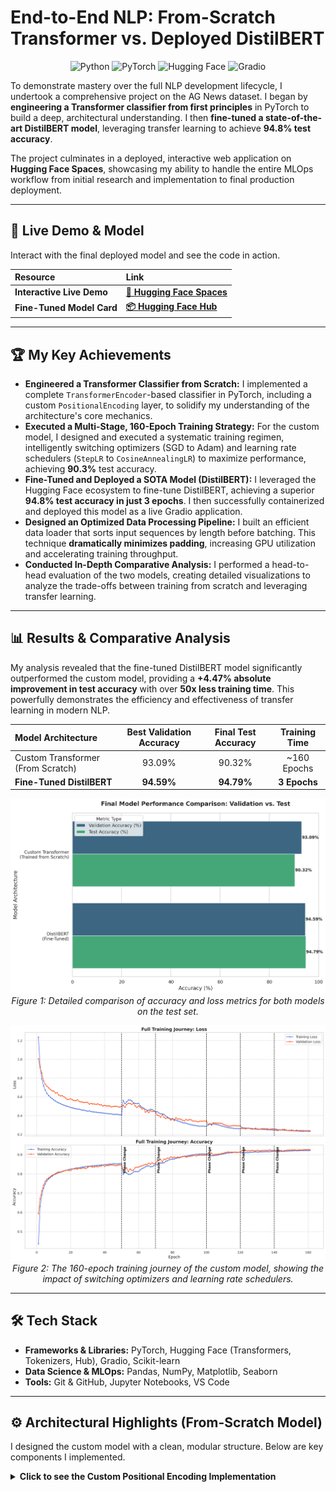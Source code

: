 # End-to-End NLP: From-Scratch Transformer vs. Deployed DistilBERT

<div align="center">

![Python](https://img.shields.io/badge/Python-3.10%2B-blue?style=for-the-badge&logo=python)
![PyTorch](https://img.shields.io/badge/PyTorch-2.0%2B-ee4c2c?style=for-the-badge&logo=pytorch)
![Hugging Face](https://img.shields.io/badge/%F0%9F%A4%97%20Hugging%20Face-Models%20%7C%20Spaces-yellow?style=for-the-badge)
![Gradio](https://img.shields.io/badge/Gradio-Deployed%20Demo-FF7600?style=for-the-badge&logo=gradio)

</div>

To demonstrate mastery over the full NLP development lifecycle, I undertook a comprehensive project on the AG News dataset. I began by **engineering a Transformer classifier from first principles** in PyTorch to build a deep, architectural understanding. I then **fine-tuned a state-of-the-art DistilBERT model**, leveraging transfer learning to achieve **94.8% test accuracy**.

The project culminates in a deployed, interactive web application on **Hugging Face Spaces**, showcasing my ability to handle the entire MLOps workflow from initial research and implementation to final production deployment.

---

## 🚀 Live Demo & Model

Interact with the final deployed model and see the code in action.

| Resource | Link |
| :--- | :--- |
| **Interactive Live Demo** | **[🚀 Hugging Face Spaces](https://huggingface.co/spaces/nabeelshan/distilbert-agnews-classifier)** |
| **Fine-Tuned Model Card** | **[📦 Hugging Face Hub](https://huggingface.co/nabeelshan/distilbert-finetuned-agnews)** |

---

## 🏆 My Key Achievements

* **Engineered a Transformer Classifier from Scratch:** I implemented a complete `TransformerEncoder`-based classifier in PyTorch, including a custom `PositionalEncoding` layer, to solidify my understanding of the architecture's core mechanics.
* **Executed a Multi-Stage, 160-Epoch Training Strategy:** For the custom model, I designed and executed a systematic training regimen, intelligently switching optimizers (SGD to Adam) and learning rate schedulers (`StepLR` to `CosineAnnealingLR`) to maximize performance, achieving **90.3%** test accuracy.
* **Fine-Tuned and Deployed a SOTA Model (DistilBERT):** I leveraged the Hugging Face ecosystem to fine-tune DistilBERT, achieving a superior **94.8% test accuracy in just 3 epochs**. I then successfully containerized and deployed this model as a live Gradio application.
* **Designed an Optimized Data Processing Pipeline:** I built an efficient data loader that sorts input sequences by length before batching. This technique **dramatically minimizes padding**, increasing GPU utilization and accelerating training throughput.
* **Conducted In-Depth Comparative Analysis:** I performed a head-to-head evaluation of the two models, creating detailed visualizations to analyze the trade-offs between training from scratch and leveraging transfer learning.

---

## 📊 Results & Comparative Analysis

My analysis revealed that the fine-tuned DistilBERT model significantly outperformed the custom model, providing a **+4.47% absolute improvement in test accuracy** with over **50x less training time**. This powerfully demonstrates the efficiency and effectiveness of transfer learning in modern NLP.

| Model Architecture | Best Validation Accuracy | Final Test Accuracy | Training Time |
| :--- | :---: | :---: | :---: |
| Custom Transformer (From Scratch) | 93.09% | 90.32% | ~160 Epochs |
| **Fine-Tuned DistilBERT** | **94.59%** | **94.79%** | **3 Epochs** |

<p align="center">
<img src="outputs/final_model_comparison_detailed.png" alt="Final Model Performance Comparison" width="800"/>
<em>Figure 1: Detailed comparison of accuracy and loss metrics for both models on the test set.</em>
</p>

<p align="center">
<img src="outputs/learning_curves.png" alt="Full Training Journey Learning Curves for Custom Model" width="800"/>
<em>Figure 2: The 160-epoch training journey of the custom model, showing the impact of switching optimizers and learning rate schedulers.</em>
</p>

---

## 🛠️ Tech Stack

* **Frameworks & Libraries:** PyTorch, Hugging Face (Transformers, Tokenizers, Hub), Gradio, Scikit-learn
* **Data Science & MLOps:** Pandas, NumPy, Matplotlib, Seaborn
* **Tools:** Git & GitHub, Jupyter Notebooks, VS Code

---

## ⚙️ Architectural Highlights (From-Scratch Model)

I designed the custom model with a clean, modular structure. Below are key components I implemented.

<details>
<summary><strong>Click to see the Custom Positional Encoding Implementation</strong></summary>

```python
# src/model.py: PositionalEncoding
# I implemented the classic sine/cosine positional encoding to inject sequence order
# information into the token embeddings.
class PositionalEncoding(nn.Module):
    def __init__(self, d_model, vocab_size=5000, dropout=0.1):
        super().__init__()
        self.dropout = nn.Dropout(p=dropout)
        
        pe = torch.zeros(vocab_size, d_model)
        position = torch.arange(0, vocab_size, dtype=torch.float).unsqueeze(1)
        div_term = torch.exp(
            torch.arange(0, d_model, 2).float()
            * (-math.log(10000.0) / d_model)
        )
        pe[:, 0::2] = torch.sin(position * div_term)
        pe[:, 1::2] = torch.cos(position * div_term)
        pe = pe.unsqueeze(0)
        self.register_buffer("pe", pe)

    def forward(self, x):
        x = x + self.pe[:, :x.size(1), :]
        return self.dropout(x)
````

<details>
<summary><strong>Click to see the Optimized Data Collation Logic</strong></summary>

```python
# src/dataloader.py: collate_batch function
# By sorting data by length beforehand, this function pads sequences only to the
# max length within a batch, not the entire dataset, significantly speeding up training.
def collate_batch(batch):
    label_list, text_list, len_list = [], [], []
    for (_label, _text) in batch:
        label_list.append(label_pipeline(_label))
        processed_text = torch.tensor(text_pipeline(_text), dtype=torch.int64)
        text_list.append(processed_text)

    labels = torch.tensor(label_list, dtype=torch.int64)
    texts = pad_sequence(text_list, batch_first=True) # Key optimization
    return labels.to(DEVICE), texts.to(DEVICE)
```
</details>

---

## 🚀 Getting Started

To replicate this project and my results, follow these steps.

**Prerequisites:**
* Python 3.10+
* PyTorch 2.0+
* A CUDA-enabled GPU is highly recommended for reasonable training times.

### 1. Clone the Repository
```bash
git clone [https://github.com/YOUR_USERNAME/NLP-From-Scratch-to-Deployment.git](https://github.com/YOUR_USERNAME/NLP-From-Scratch-to-Deployment.git)
cd NLP-From-Scratch-to-Deployment
```

### 2. Set Up a Virtual Environment
python -m venv venv
source venv/bin/activate  # On Windows: venv\Scripts\activate
pip install -r requirements.txt

### 3. Run the Experiments
The notebooks in the `/notebooks` directory document my entire workflow.

* **Custom Transformer**: Run notebooks `01` through `06` sequentially to replicate the multi-stage training.
* **DistilBERT Fine-Tuning**: Run notebook `08` for the complete fine-tuning and evaluation pipeline.

---

## 📂 Repository Structure
```
NLP-From-Scratch-to-Deployment/
├── 📁 data/                  # Raw AG News dataset files
├── 📁 notebooks/             # Jupyter notebooks for each experimental phase
├── 📁 outputs/               # Generated charts, logs, and model artifacts
├── 📁 src/                   # Core Python source code
│   ├── dataloader.py        # Optimized data processing pipeline
│   └── model.py             # Custom Transformer architecture
├── 📄 .gitignore
├── 📄 README.md
└── 📄 requirements.txt
```


